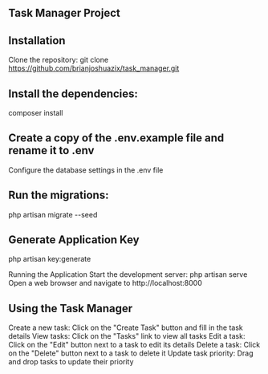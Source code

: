 ##   Task Manager Project

## Installation
Clone the repository: git clone https://github.com/brianjoshuazix/task_manager.git

## Install the dependencies: 
composer install

## Create a copy of the .env.example file and rename it to .env
Configure the database settings in the .env file

## Run the migrations: 
php artisan migrate --seed

## Generate Application Key
php artisan key:generate

Running the Application
Start the development server: php artisan serve
Open a web browser and navigate to http://localhost:8000

## Using the Task Manager
Create a new task: Click on the "Create Task" button and fill in the task details
View tasks: Click on the "Tasks" link to view all tasks
Edit a task: Click on the "Edit" button next to a task to edit its details
Delete a task: Click on the "Delete" button next to a task to delete it
Update task priority: Drag and drop tasks to update their priority
